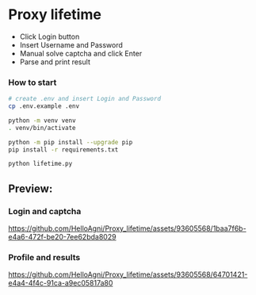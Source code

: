 # Proxy lifetime  

* Click Login button  
* Insert Username and Password  
* Manual solve captcha and click Enter  
* Parse and print result  

### How to start  
```bash
# create .env and insert Login and Password
cp .env.example .env

python -m venv venv
. venv/bin/activate

python -m pip install --upgrade pip
pip install -r requirements.txt

python lifetime.py
```

## Preview:  
### Login and captcha  
https://github.com/HelloAgni/Proxy_lifetime/assets/93605568/1baa7f6b-e4a6-472f-be20-7ee62bda8029

### Profile and results  
https://github.com/HelloAgni/Proxy_lifetime/assets/93605568/64701421-e4a4-4f4c-91ca-a9ec05817a80

